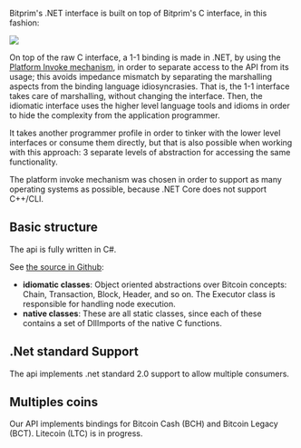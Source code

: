 Bitprim's .NET interface is built on top of Bitprim's C interface, in this fashion:

![](assets/dotnet_interface.png)

On top of the raw C interface, a 1-1 binding is made in .NET, by using the [Platform Invoke mechanism](https://msdn.microsoft.com/en-us/library/55d3thsc.aspx?f=255&MSPPError=-2147217396), in order to separate access to the API from its usage; this avoids impedance mismatch by separating the marshalling aspects from the binding language idiosyncrasies. That is, the 1-1 interface takes care of marshalling, without changing the interface. Then, the idiomatic interface uses the higher level language tools and idioms in order to hide the complexity from the application programmer.

It takes another programmer profile in order to tinker with the lower level interfaces or consume them directly, but that is also possible when working with this approach: 3 separate levels of abstraction for accessing the same functionality.

The platform invoke mechanism was chosen in order  to support as many operating systems as possible, because .NET Core does not support C++/CLI.

## Basic structure

The api is fully written in C#.

See [the source in Github](https://github.com/k-nuth/cs/tree/master):

* **idiomatic classes**: Object oriented abstractions over Bitcoin concepts: Chain, Transaction, Block, Header, and so on. The Executor class is responsible for handling node execution.
* **native classes**: These are all static classes, since each of these contains a set of DllImports of the native C functions.


## .Net standard Support

The api implements .net standard 2.0 support to allow multiple consumers.

## Multiples coins

Our API implements bindings for Bitcoin Cash (BCH) and Bitcoin Legacy (BCT). Litecoin (LTC) is in progress.

